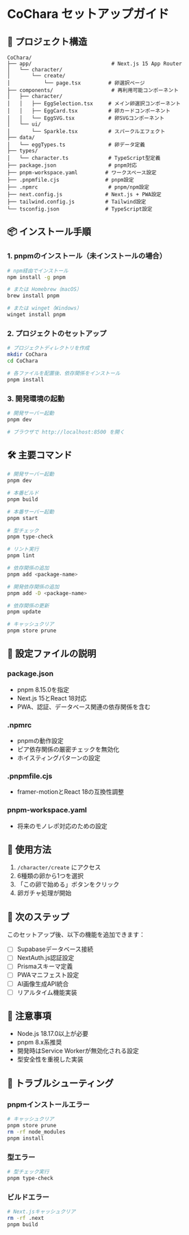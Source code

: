 # CoChara セットアップガイド

## 🚀 プロジェクト構造

```
CoChara/
├── app/                          # Next.js 15 App Router
│   └── character/
│       └── create/
│           └── page.tsx         # 卵選択ページ
├── components/                   # 再利用可能コンポーネント
│   ├── character/
│   │   ├── EggSelection.tsx     # メイン卵選択コンポーネント
│   │   ├── EggCard.tsx          # 卵カードコンポーネント
│   │   └── EggSVG.tsx           # 卵SVGコンポーネント
│   └── ui/
│       └── Sparkle.tsx          # スパークルエフェクト
├── data/
│   └── eggTypes.ts              # 卵データ定義
├── types/
│   └── character.ts             # TypeScript型定義
├── package.json                 # pnpm対応
├── pnpm-workspace.yaml         # ワークスペース設定
├── .pnpmfile.cjs               # pnpm設定
├── .npmrc                       # pnpm/npm設定
├── next.config.js              # Next.js + PWA設定
├── tailwind.config.js          # Tailwind設定
└── tsconfig.json               # TypeScript設定
```

## 📦 インストール手順

### 1. pnpmのインストール（未インストールの場合）

```bash
# npm経由でインストール
npm install -g pnpm

# または Homebrew（macOS）
brew install pnpm

# または winget（Windows）
winget install pnpm
```

### 2. プロジェクトのセットアップ

```bash
# プロジェクトディレクトリを作成
mkdir CoChara
cd CoChara

# 各ファイルを配置後、依存関係をインストール
pnpm install
```

### 3. 開発環境の起動

```bash
# 開発サーバー起動
pnpm dev

# ブラウザで http://localhost:8500 を開く
```

## 🛠️ 主要コマンド

```bash
# 開発サーバー起動
pnpm dev

# 本番ビルド
pnpm build

# 本番サーバー起動
pnpm start

# 型チェック
pnpm type-check

# リント実行
pnpm lint

# 依存関係の追加
pnpm add <package-name>

# 開発依存関係の追加
pnpm add -D <package-name>

# 依存関係の更新
pnpm update

# キャッシュクリア
pnpm store prune
```

## 🔧 設定ファイルの説明

### package.json
- pnpm 8.15.0を指定
- Next.js 15とReact 18対応
- PWA、認証、データベース関連の依存関係を含む

### .npmrc
- pnpmの動作設定
- ピア依存関係の厳密チェックを無効化
- ホイスティングパターンの設定

### .pnpmfile.cjs
- framer-motionとReact 18の互換性調整

### pnpm-workspace.yaml
- 将来のモノレポ対応のための設定

## 🎯 使用方法

1. `/character/create` にアクセス
2. 6種類の卵から1つを選択
3. 「この卵で始める」ボタンをクリック
4. 卵ガチャ処理が開始

## 🔄 次のステップ

このセットアップ後、以下の機能を追加できます：

- [ ] Supabaseデータベース接続
- [ ] NextAuth.js認証設定
- [ ] Prismaスキーマ定義
- [ ] PWAマニフェスト設定
- [ ] AI画像生成API統合
- [ ] リアルタイム機能実装

## 📝 注意事項

- Node.js 18.17.0以上が必要
- pnpm 8.x系推奨
- 開発時はService Workerが無効化される設定
- 型安全性を重視した実装

## 🐛 トラブルシューティング

### pnpmインストールエラー
```bash
# キャッシュクリア
pnpm store prune
rm -rf node_modules
pnpm install
```

### 型エラー
```bash
# 型チェック実行
pnpm type-check
```

### ビルドエラー
```bash
# Next.jsキャッシュクリア
rm -rf .next
pnpm build
```